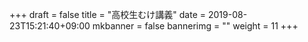 +++
draft = false
title = "高校生むけ講義"
date = 2019-08-23T15:21:40+09:00
mkbanner = false
bannerimg = ""
weight = 11
+++
